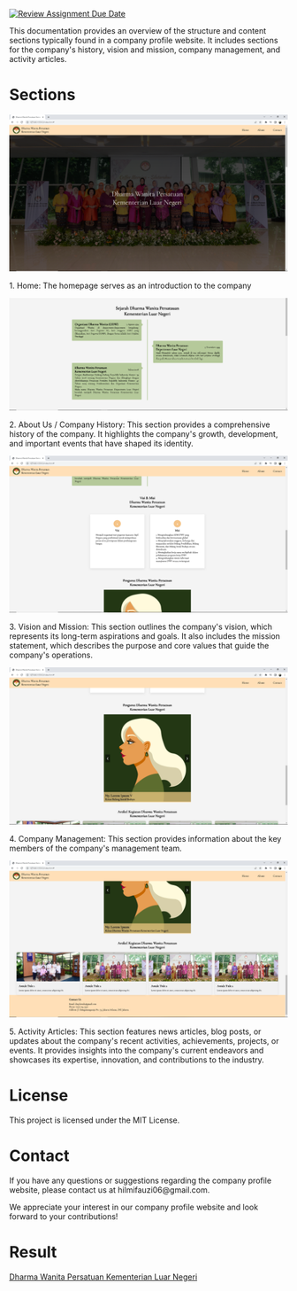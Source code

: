 [![Review Assignment Due Date](https://classroom.github.com/assets/deadline-readme-button-24ddc0f5d75046c5622901739e7c5dd533143b0c8e959d652212380cedb1ea36.svg)](https://classroom.github.com/a/f6dTnkNL)

<p>This documentation provides an overview of the structure and content sections typically found in a company profile website. It includes sections for the company's history, vision and mission, company management, and activity articles. </p>

<h1>Sections</h1>
<img src="img/home.png">
<p>1. Home: The homepage serves as an introduction to the company</p>
<img src="img/sejarah.png">
<p>2. About Us / Company History: This section provides a comprehensive history of the company. It highlights the company's growth, development, and important events that have shaped its identity.</p>
<img src="img/visi-misi.png">
<p>3. Vision and Mission: This section outlines the company's vision, which represents its long-term aspirations and goals. It also includes the mission statement, which describes the purpose and core values that guide the company's operations.</p>
<img src="img/susunan-pengurus.png">
<p>4. Company Management: This section provides information about the key members of the company's management team.</p>
<img src="img/artikel-kegiatan.png">
<p>5. Activity Articles: This section features news articles, blog posts, or updates about the company's recent activities, achievements, projects, or events. It provides insights into the company's current endeavors and showcases its expertise, innovation, and contributions to the industry.</p>

<h1>License</h1>
<p>This project is licensed under the MIT License.</p>

<h1>Contact</h1>
<p>If you have any questions or suggestions regarding the company profile website, please contact us at hilmifauzi06@gmail.com.</p>

<p>We appreciate your interest in our company profile website and look forward to your contributions!</p>

<h1>Result</h1>
<a href="https://hilmifauzi.site/">Dharma Wanita Persatuan Kementerian Luar Negeri</a>
